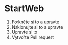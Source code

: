StartWeb
=========


1. Forkněte si to a upravte
1. Naklonujte si to a upravte
1. Upravte si to
1. Vytvořte Pull request
